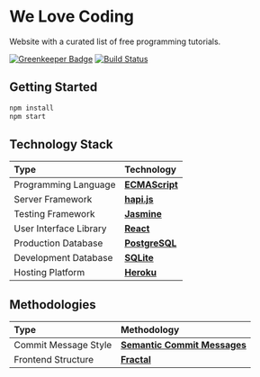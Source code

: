 # We Love Coding

Website with a curated list of free programming tutorials.

[![Greenkeeper Badge](https://badges.greenkeeper.io/welovecoding/website.svg)](https://greenkeeper.io/) [![Build Status](https://travis-ci.org/welovecoding/website.svg?branch=master)](https://travis-ci.org/welovecoding/website)

## Getting Started

```bash
npm install
npm start
```

## Technology Stack

Type | Technology 
:--- | :--- 
Programming Language | [**ECMAScript**](https://www.ecma-international.org/ecma-262/6.0/)
Server Framework | [**hapi.js**](https://hapijs.com)
Testing Framework | [**Jasmine**](https://jasmine.github.io)
User Interface Library | [**React**](https://reactjs.org)
Production Database | [**PostgreSQL**](https://www.postgresql.org)
Development Database | [**SQLite**](https://www.sqlite.org)
Hosting Platform | [**Heroku**](https://dashboard.heroku.com)

## Methodologies

Type | Methodology 
:--- | :--- 
Commit Message Style | [**Semantic Commit Messages**](https://seesparkbox.com/foundry/semantic_commit_messages)
Frontend Structure | [**Fractal**](https://hackernoon.com/fractal-a-react-app-structure-for-infinite-scale-4dab943092af)
